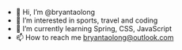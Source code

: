 - 👋 Hi, I’m @bryantaolong
- 👀 I’m interested in sports, travel and coding
- 🌱 I’m currently learning Spring, CSS, JavaScript
- 📫 How to reach me bryantaolong@outlook.com

<!---
bryantaolong/bryantaolong is a ✨ special ✨ repository because its `README.md` (this file) appears on your GitHub profile.
You can click the Preview link to take a look at your changes.
--->
